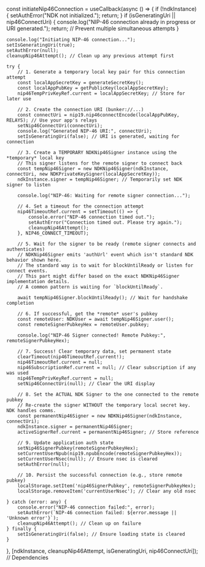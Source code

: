 const initiateNip46Connection = useCallback(async () => {
    if (!ndkInstance) {
        setAuthError("NDK not initialized.");
        return;
    }
    if (isGeneratingUri || nip46ConnectUri) {
        console.log("NIP-46 connection already in progress or URI generated.");
        return; // Prevent multiple simultaneous attempts
    }

    console.log("Initiating NIP-46 connection...");
    setIsGeneratingUri(true);
    setAuthError(null);
    cleanupNip46Attempt(); // Clean up any previous attempt first

    try {
        // 1. Generate a temporary local key pair for this connection attempt
        const localAppSecretKey = generateSecretKey();
        const localAppPubKey = getPublicKey(localAppSecretKey);
        nip46TempPrivKeyRef.current = localAppSecretKey; // Store for later use

        // 2. Create the connection URI (bunker://...)
        const connectUri = nip19.nip46connectEncode(localAppPubKey, RELAYS); // Use your app's relays
        setNip46ConnectUri(connectUri);
        console.log("Generated NIP-46 URI:", connectUri);
        setIsGeneratingUri(false); // URI is generated, waiting for connection

        // 3. Create a TEMPORARY NDKNip46Signer instance using the *temporary* local key
        // This signer listens for the remote signer to connect back
        const tempNip46Signer = new NDKNip46Signer(ndkInstance, connectUri, new NDKPrivateKeySigner(localAppSecretKey));
        ndkInstance.signer = tempNip46Signer; // Temporarily set NDK signer to listen

        console.log("NIP-46: Waiting for remote signer connection...");

        // 4. Set a timeout for the connection attempt
        nip46TimeoutRef.current = setTimeout(() => {
            console.error("NIP-46 connection timed out.");
            setAuthError("Connection timed out. Please try again.");
            cleanupNip46Attempt();
        }, NIP46_CONNECT_TIMEOUT);

        // 5. Wait for the signer to be ready (remote signer connects and authenticates)
        // NDKNip46Signer emits 'authUrl' event which isn't standard NDK behavior shown here.
        // The standard way is to wait for blockUntilReady or listen for connect events.
        // This part might differ based on the exact NDKNip46Signer implementation details.
        // A common pattern is waiting for `blockUntilReady`.

        await tempNip46Signer.blockUntilReady(); // Wait for handshake completion

        // 6. If successful, get the *remote* user's pubkey
        const remoteUser: NDKUser = await tempNip46Signer.user();
        const remoteSignerPubkeyHex = remoteUser.pubkey;

        console.log("NIP-46 Signer connected! Remote Pubkey:", remoteSignerPubkeyHex);

        // 7. Success! Clear temporary data, set permanent state
        clearTimeout(nip46TimeoutRef.current!);
        nip46TimeoutRef.current = null;
        nip46SubscriptionRef.current = null; // Clear subscription if any was used
        nip46TempPrivKeyRef.current = null;
        setNip46ConnectUri(null); // Clear the URI display

        // 8. Set the ACTUAL NDK Signer to the one connected to the remote pubkey
        // Re-create the signer WITHOUT the temporary local secret key. NDK handles comms.
        const permanentNip46Signer = new NDKNip46Signer(ndkInstance, connectUri);
        ndkInstance.signer = permanentNip46Signer;
        activeSignerRef.current = permanentNip46Signer; // Store reference

        // 9. Update application auth state
        setNip46SignerPubkey(remoteSignerPubkeyHex);
        setCurrentUserNpub(nip19.npubEncode(remoteSignerPubkeyHex));
        setCurrentUserNsec(null); // Ensure nsec is cleared
        setAuthError(null);

        // 10. Persist the successful connection (e.g., store remote pubkey)
        localStorage.setItem('nip46SignerPubkey', remoteSignerPubkeyHex);
        localStorage.removeItem('currentUserNsec'); // Clear any old nsec

    } catch (error: any) {
        console.error("NIP-46 connection failed:", error);
        setAuthError(`NIP-46 connection failed: ${error.message || 'Unknown error'}`);
        cleanupNip46Attempt(); // Clean up on failure
    } finally {
        setIsGeneratingUri(false); // Ensure loading state is cleared
    }

}, [ndkInstance, cleanupNip46Attempt, isGeneratingUri, nip46ConnectUri]); // Dependencies
